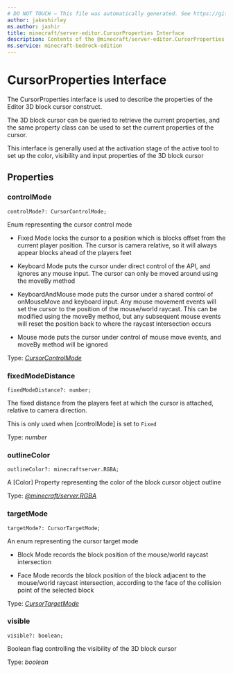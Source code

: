 ```yaml
---
# DO NOT TOUCH — This file was automatically generated. See https://github.com/mojang/minecraftapidocsgenerator to modify descriptions, examples, etc.
author: jakeshirley
ms.author: jashir
title: minecraft/server-editor.CursorProperties Interface
description: Contents of the @minecraft/server-editor.CursorProperties class.
ms.service: minecraft-bedrock-edition
---
```

# CursorProperties Interface

The CursorProperties interface is used to describe the properties of the Editor 3D block cursor construct.

The 3D block cursor can be queried to retrieve the current properties, and the same property class can be used to set the current properties of the cursor.

This interface is generally used at the activation stage of the active tool to set up the color, visibility and input properties of the 3D block cursor

## Properties

### **controlMode**
`controlMode?: CursorControlMode;`

Enum representing the cursor control mode

- Fixed Mode locks the cursor to a position which is <X> blocks offset from the current player position. The cursor is camera relative, so it will always appear <X> blocks ahead of the players feet

- Keyboard Mode puts the cursor under direct control of the API, and ignores any mouse input.  The cursor can only be moved around using the moveBy method

- KeyboardAndMouse mode puts the cursor under a shared control of onMouseMove and keyboard input.  Any mouse movement events will set the cursor to the position of the mouse/world raycast.  This can be modified using the moveBy method, but any subsequent mouse events will reset the position back to where the raycast intersection occurs

- Mouse mode puts the cursor under control of mouse move events, and moveBy method will be ignored



Type: [*CursorControlMode*](CursorControlMode.md)

### **fixedModeDistance**
`fixedModeDistance?: number;`

The fixed distance from the players feet at which the cursor is attached, relative to camera direction.

This is only used when [controlMode] is set to `Fixed`

Type: *number*

### **outlineColor**
`outlineColor?: minecraftserver.RGBA;`

A [Color] Property representing the color of the block cursor object outline

Type: [*@minecraft/server.RGBA*](../../minecraft/server/RGBA.md)

### **targetMode**
`targetMode?: CursorTargetMode;`

An enum representing the cursor target mode

- Block Mode records the block position of the mouse/world raycast intersection

- Face Mode records the block position of the block adjacent to the mouse/world raycast intersection, according to the face of the collision point of the selected block

Type: [*CursorTargetMode*](CursorTargetMode.md)

### **visible**
`visible?: boolean;`

Boolean flag controlling the visibility of the 3D block cursor

Type: *boolean*
